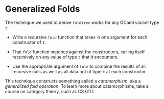 # Generalized Folds

The technique we used to derive `foldtree` works for any OCaml variant type `t`:

* Write a recursive `fold` function that takes in one argument for each 
  constructor of `t`.

* That `fold` function matches against the constructors, calling itself 
  recursively on any value of type `t` that it encounters.

* Use the appropriate argument of `fold` to combine the results of all recursive
  calls as well as all data not of type `t` at each constructor.
  
This technique constructs something called a *catamorphism*, aka a *generalized fold
operation*.  To learn more about catamorphisms, take a course on category theory,
such as CS 6117.
